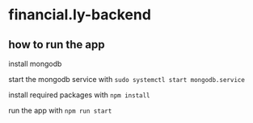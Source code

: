 # financial.ly-backend

## how to run the app

install mongodb

start the mongodb service with
  ```sudo systemctl start mongodb.service```
  
install required packages with
  ```npm install```

run the app with
  ```npm run start```

